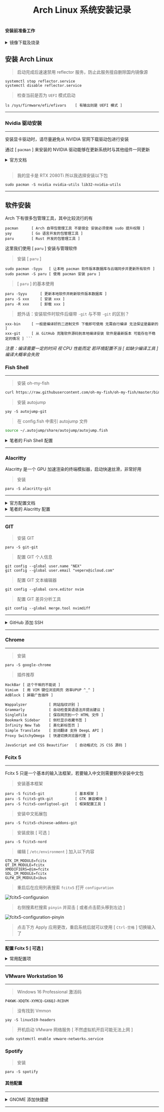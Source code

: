 <h1 align="center"> Arch Linux 系统安装记录 <h1>

#### 安装前准备工作

<details>
<summary>镜像下载及烧录</summary>
<br />

> 系统镜像下载
```
https://archlinux.org/download/
```

> 镜像写入工具
```
[ BalenaEther ]     https://www.balena.io/etcher/
[ Ventoy ]          https://www.ventoy.net/cn/download.html
```

成功写入后进入`BIOS`
  - 关闭安全启动模式 `Secure Boot`
  - 调整启动项顺序或直接选择使用 **UEFI 模式** 启动U盘内镜像

如何进入 BIOS 请自行百度 这里不再赘述

</details>

## 安装 Arch Linux

> 启动完成后速速禁用 reflector 服务，防止此服务擅自删除国内镜像源
```
systemctl stop reflector.service
systemctl disable reflector.service
```

> 检查当前是否为 `UEFI` 模式启动
```
ls /sys/firmware/efi/efivars    [ 有输出则是 UEFI 模式 ]
```

----


### Nvidia 驱动安装

----

安装显卡驱动时，请尽量避免从 NVIDIA 官网下载驱动包进行安装

通过 [ `pacman` ] 来安装的 NVIDIA 驱动能够在更新系统时与其他组件一同更新

<details>
<summary> 官方文档 </summary>

    支持的显卡：
    GeForce 930起、10系至20系、 Quadro/Tesla/Tegra K-系列以及更新的显卡（NV110以及更新的显卡家族），安装 nvidia （用于linux） 或者 nvidia-lts （用于linux-lts）
    假如您是使用最新的显卡，如果以上两个驱动安装后都不能正常工作，您也许需要使用 nvidia-betaAUR 和 nvidia-utils-betaAUR 来获得支持
    2013年至2014年左右的开普勒（NVE0）系列（包括GeForce 630-920），安装nvidia-470xx-dkmsAUR
    GeForce 400/500/600 系列（ NVCx 以及 NVDx ），大概是2010年至2011年的显卡，安装 nvidia-390xx-dkmsAUR.
    对32位应用程序支持，请安装multilib仓库中对应的 lib32 nvidia 软件包（例如lib32-nvidia-utils）

    老显卡：
    如果你的显卡是 GeForce 300 系列或者更老的（发布于2010年及之前），Nvidia不再为这些显卡提供驱动。这意味着这些驱动不支持现在的Xorg版本。因此使用 Nouveau 驱动可能会更方便，因为它依然为这些老显卡提供对当前Xorg的支持。
    但是，Nvidia 依然提供 legacy 驱动，并且或许拥有更好的 3D 性能（稳定性）。
    GeForce 8/9、ION以及100至300系列显卡（NV5x、NV8x、NV9x以及NVAx），安装 nvidia-340xx-dkmsAUR。
    GeForce 7系列及更老的显卡（NV6x、NV4x及以下），Arch Linux没有相应的驱动包。

</details><br />

> 我的显卡是 RTX 2080Ti 所以我选择安装以下包
```
sudo pacman -S nvidia nvidia-utils lib32-nvidia-utils
```

----

## 软件安装

Arch 下有很多包管理工具，其中比较流行的有
```
pacman      [ Arch 自带包管理工具 不是很全 安装必须使用 sudo 提升权限 ]
yay         [ Go 语言开发的包管理工具 ]
paru        [ Rust 开发的包管理工具 ]
```

这里我们使用 [ `paru` ] 安装与管理软件

> 安装 [ `paru` ]
```
sudo pacman -Syyu   [ 让本地 pacman 软件版本数据库与云端同步并更新所有软件 ]
sudo pacman -S paru [ 使用 pacman 安装 paru ]
```

> [ `paru` ] 的基本使用
```
paru -Syyu      [ 更新本地软件并刷新软件版本数据库 ]
paru -S xxx     [ 安装 xxx ]
paru -R xxx     [ 卸载 xxx ]
```

> 题外话：安装软件时软件后缀带 `-git` 与不带 `-git` 的区别？
```
xxx-bin     [ 一般是编译好的二进制文件 下载即可使用 无需自行编译 无法保证是最新的 ]
xxx-git     [ 从 GitHub 克隆软件源码到本地编译安装 软件是最新版本 可能存在不稳定的情况 ] ```
```

*注意：编译需要一定的时间 视 CPU 性能而定 若环境配置不当 [ 如缺少编译工具 ] 编译大概率会失败*

### Fish Shell

----

> 安装 oh-my-fish
```bash
curl https://raw.githubusercontent.com/oh-my-fish/oh-my-fish/master/bin/install | fish
```

> 安装 autojump
```bashy
yay -S autojump-git
```

> 在 config.fish 中索引 autojump 文件
```bash
source ~/.autojump/share/autojump/autojump.fish
```

<details>
<summary>笔者的 Fish Shell 配置</summary>

```fish
function fish_greeting
    echo " --        __  ___   _________  __ ____  ____________________________      --  "
    echo " --       / / / / | / / ____/ |/ // __ \/ ____/ ____/_  __/ ____/ __ \     --  "
    echo " --      / / / /  |/ / __/  |   // /_/ / __/ / /     / / / __/ / / / /     --  "
    echo " --     / /_/ / /|  / /___ /   |/ ____/ /___/ /___  / / / /___/ /_/ /      --  "
    echo " --     \____/_/ |_/_____//_/|_/_/   /_____/\____/ /_/ /_____/_____/       --  "
    echo " --                                                                        --  "
    set_color '6C5B9E'
    echo " [  $hostname : $USER ] [ $(date +%T\ %m-%d) ] "
end

function fish_title
    echo $argv[1] (prompt_pwd)
end

# SET PROMPT
function fish_prompt
    set -l cwd $(pwd | sed "s:^$HOME:~:")
    echo "$(set_color 'C53B82') [$(set_color 'BBE73D') $cwd $(set_color 'C53B82')]$(set_color 'C1E94F') [ "
end

function fish_right_prompt
    set -l git_branch (command git symbolic-ref HEAD 2> /dev/null | sed -e 's|^refs/heads/||')
    echo "$(set_color '6C5B9E') $git_branch  $(set_color 'C1E94F') ] $(set_color '686868')$(date +%H:%M\ %a)  "
end


# ENABLE VI-MODE
function fish_user_key_bindings
    # ENABLE EMACS KEYBINDINGS
    fish_default_key_bindings -M insert

    # ENABLE VI KEYBINDINGS
    fish_vi_key_bindings --no-erase insert
end

# SET VI-MODE CURSOR SHAPE
set fish_cursor_default block
set fish_cursor_insert line blink
set fish_cursor_visual block
set fish_cursor_replace_one underscore

# SET KEYBINDINGS
bind -M default 'L' end-of-line repaint
bind -M default 'H' beginning-of-line repaint
bind -M default \e accept-autosuggestion repaint


# SET ALIAS
alias  c         "cd ~/t00ls/Clash/ && nohup ./clash-1.8.0 -d . &"
alias  ficonf    "nvim ~/.config/fish/config.fish"
alias  alconf    "nvim ~/.alacritty.yml"
alias  nvimconf  "nvim ~/.config/nvim/init.lua"
alias  plugconf  "nvim ~/.config/nvim/lua/core/plugins.lua"
alias  setconf   "nvim ~/.config/nvim/lua/core/options.lua"
alias  mapconf   "nvim ~/.config/nvim/lua/core/keymaps.lua"
alias  renvim    "rm -rf ~/.local/share/nvim ~/.cache/nvim && \
        git clone --depth 1 https://github.com/wbthomason/packer.nvim ~/.local/share/nvim/site/pack/packer/start/packer.nvim"

alias  upnvim    "yay --noconfirm -Rns neovim-git && yay -S --noconfirm neovim-git && \
        sudo rm /usr/share/nvim/runtime/colors/*"
alias  gpa       "git add . && git commit -m 'UPDATE' && git push -u origin main"

alias  ..    "cd .."
alias  ...   "cd ../.."
alias  ra    "ranger"
alias  ls    "exa"
alias  ll    "exa -l"
alias  cat   "bat"
alias  grep  "ripgrep"
alias  top   "glances"
alias  f     "trans -l zh -to zh -j -speak -indent 8"
alias  u     "sudo pacman -Syyu && yay -Syyu"
alias  e     "nvim --startuptime /tmp/nvim-time.log --noplugin -i NONE"
alias  vi    "nvim --startuptime /tmp/nvim-time.log -u ~/.config/nvim/zen/init.lua -i NONE --noplugin"
alias  t     "tail -n 30 /tmp/nvim-time.log && rm /tmp/nvim-time.log"
alias  sd    "shutdown -h now"
alias  rb    "reboot"

# ABBREV
abbr yi "yay -S"
abbr pi "sudo pacman -S"
abbr ss "sudo systemctl"

# function rm
#     mv -i $argv ~/.local/share/Trash/files/
# end

set EDITOR "nvim"

source ~/.autojump/share/autojump/autojump.fish
```

</details>

----

### Alacritty

Alacritty 是一个 GPU 加速渲染的终端模拟器，启动快速丝滑，非常好用

> 安装

```
paru -S alacritty-git
```

----

<details>
<summary>官方配置文档</summary>

<https://github.com/alacritty/alacritty/blob/master/alacritty.yml>

</details>

<details>
<summary>笔者的 Alacritty 配置</summary>

```yml

env:
  TERM: alacritty
  http_proxy: http://192.168.42.129:7890/
  https_proxy: http://192.168.42.129:7890/

# 热加载
live_config_reload: true

mouse_bindings:
  - { mouse: Right, action: Paste }

key_bindings:
  - { key: Escape,  mods: Control,  action: ToggleViMode }
  - { key: W,       mods: Control,  action: quit }
  - { key: J,       mods: Shift,    action: ScrollHalfPageDown,  mode: Vi }
  - { key: K,       mods: Shift,    action: ScrollHalfPageUp,    mode: Vi }

window:
  # GTK 主题
  decorations_theme_variant: dark

  # 是否显示顶栏 full / none
  decorations: full

  # 窗口大小
  dimensions:
    columns: 210
    lines: 40

  # 透明度
  opacity: 0.80

  # 是否开启动态标题
  dynamic_title: true

# Nerd Font Mono / Monaco
# ShureTech      Ubuntu
# JetBrains      Aurulent
# InconsolataGo  Blex
# CaskaydiaCove  Cousine
# BitstreamVera  MesloLGS                
font:
  # 字体大小
  size: 11
  # 字间距
  offset:
    x: 0
    y: 0

  normal:
    family: 'JetBrainsMono Nerd Font Mono'
    style: Regular

  bold:
    family: 'JetBrainsMono Nerd Font Mono'
    style: Bold

  italic:
    family: 'JetBrainsMono Nerd Font Mono'
    style: Italic

  bold_itali:
    family: 'JetBrainsMono Nerd Font Mono'
    style: Bold Italic


colors:
  primary:
    background: '#222222'
    foreground: '#626262'

  normal:
    black:   '#252525'
    grey:    '#555555'
    red:     '#E73E95'
    green:   '#BBE73D'
    yellow:  '#DEA600'
    purple:  '#AF87D7'
    bpurple: '#614F97'
    orange:  '#FF9121'
    blue:    '#008FBF'
    magenta: '#FF79C6'
    cyan:    '#8BE9FD'
    white:   '#DDDDDD'

  bright:
    black:   '#222222'
    red:     '#E73E95'
    green:   '#BBE73D'
    yellow:  '#DEA600'
    purple:  '#AF87D7'
    bpurple: '#614F97'
    orange:  '#FF9121'
    blue:    '#008FBF'
    magenta: '#FF79C6'
    cyan:    '#8BE9FD'
    white:   '#DDDDDD'

selection:
  semantic_escape_chars: ",`|\"' ()[]{}<>\t@="
  save_to_clipboard: true

mouse:
  hide_when_typing: true

url:
  modifiers: Command
```

</details>

---

### GIT

> 安装 GIT
```
paru -S git-git
```

> 配置 GIT 个人信息
```
git config --global user.name "NEX"
git config --global user.email "veperx@icloud.com"
```

> 配置 GIT 文本编辑器
```
git config --global core.editor nvim
```

> 配置 GIT 差异分析工具
```
git config --global merge.tool nvimdiff
```

----

<details>
<summary>GitHub 添加 SSH</summary>
<br />

> 生成 SSH-Key
```
ssh-keygen -t rsa -C "GitHub Email“
```

> GitHub 添加生成公钥
```
打开 GitHub -> 右上角 Settings -> 左栏 SSH and GPG Keys -> New SSH Key

标题可随意填写 下方输入框内填写公钥内容 [ ~/.ssh/id_rsa.pub ]
```

</details>

----

### Chrome

----

> 安装
```
paru -S google-chrome
```

> 插件推荐
```
HackBar [ 这个干嘛的不能说 ]
Vimium  [ 用 VIM 键位浏览网页 效率UPUP ^_^ ]
AdBlock [ 屏蔽广告插件 ]

Wappalyzer          [ 网站指纹识别 ]
Grammarly           [ 自动检查英语语法并提出建议 ]
SingleFile          [ 保存网页到一个 HTML 文件 ]
Bookmark Sidebar    [ 侧栏显示收藏书签 ]
Infinity New Tab    [ 美化新标签页 ]
Simple Translate    [ 划词翻译 支持 DeepL API ]
Proxy SwitchyOmega  [ 快速切换浏览器代理 ]

JavaScript and CSS Beautifier   [ 自动格式化 JS CSS 源码 ]
```


### Fcitx 5
----

Fcitx 5 只是一个基本的输入法框架，若要输入中文则需要额外安装中文包

> 安装基本框架
```
paru -S fcitx5-git              [ 基本框架 ]
paru -S fcitx5-gtk-git          [ GTK 兼容模块 ]
paru -S fcitx5-configtool-git   [ 框架配置工具 ]
```

> 安装中文拓展包
```
paru -S fcitx5-chinese-addons-git
```

> 安装皮肤 [ 可选 ]
```
paru -S fcitx5-nord
```

> 编辑 [ `/etc/environment` ] 加入以下内容
```
GTK_IM_MODULE=fcitx
QT_IM_MODULE=fcitx
XMODIFIERS=@im=fcitx
SDL_IM_MODULE=fcitx
GLFW_IM_MODULE=ibus
```

> 重启后在应用列表搜索 `fcitx5` 打开 `configuration`

![fcitx5-configuraion](./images/fcitx5-configuration.png)

> 右侧搜素栏搜索 `pinyin` 并双击 [ 或者点击箭头移到左边 ]

![fcitx5-configuration-pinyin](./images/fcitx5-configuration-pinyin.png)

> 点击下方 Apply 应用更改，重启系统后就可以使用 [ `Ctrl-空格` ] 切换输入了

----

**配置 Fcitx 5 [ 可选 ]**


<details>
<summary>常用配置项</summary>
<br />

若不满意 Fcitx 5 的默认配置，可以到 [ `fcitx5 configuration` ] 里配置

> [ `Global OPptions` ]
```
Trigger Input Method     [ 切换输入模式 默认 Ctrl+空格 ]
Temporally switch ...    [ 临时切换中英文 默认 Left Shift ]
Default Previous Page    [ 结果上一页 ]
Default Next Page        [ 结果下一页 ]
Default Next Candidate   [ 选中下一个结果 ]
```

> [ `Addons` ]
```
Classic User Interface      [ Fcitx5 UI 设置 ]
  - Font    [ 字体 ]
  - Theme   [ 主题 ]
```

</details>

----

### VMware Workstation 16

----

> Windows 16 Professional 激活码
```
P4KWK-XDQTK-XYMCQ-GX6QJ-RCDVM
```

> 没有找到 Vmmon
```
yay -S linux519-headers
```

> 开机启动 VMware 网络服务 [ 不然虚拟机开启可能无法上网 ]
```
sudo systemctl enable vmware-networks.service
```

### Spotify

> 安装
```
paru -S spotify
```




#### 其他配置

----

<details><summary>GNOME 添加快捷键</summary>

> [ `Settings` ] -> [ `Keyboard` ] -> [ `Keyboard Shortcuts` ]
```
[ Custome Shortcuts ]

- ALACRITTY
Command:    alacritty
Shortcut:   Alt + ;
```

```
[ BuiltIn Shortcuts ]

[ Ctrl  + w ]   Close Window
[ Super + f ]   FullScreen Toggle
```

</details>

----
